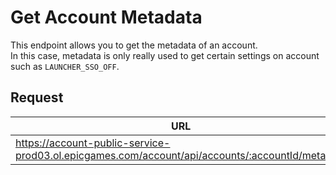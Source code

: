 # Get Account Metadata
This endpoint allows you to get the metadata of an account.  
In this case, metadata is only really used to get certain settings on account such as `LAUNCHER_SSO_OFF`.

## Request
| URL                                                                                             | Method | Payload |
| ----------------------------------------------------------------------------------------------- | ------ | ------- |
| https://account-public-service-prod03.ol.epicgames.com/account/api/accounts/:accountId/metadata | `GET`    | None    |
